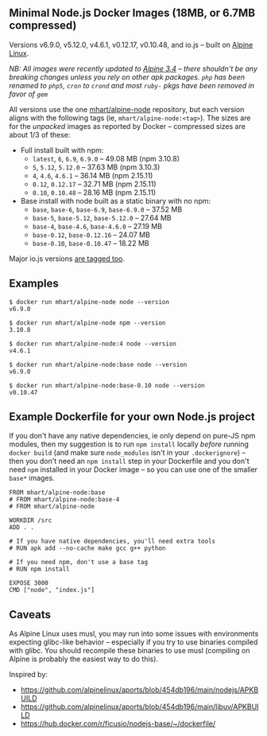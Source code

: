 Minimal Node.js Docker Images (18MB, or 6.7MB compressed)
---------------------------------------------------------

Versions v6.9.0, v5.12.0, v4.6.1, v0.12.17, v0.10.48, and io.js –
built on [Alpine Linux](https://alpinelinux.org/).

*NB: All images were recently updated to [Alpine 3.4](https://alpinelinux.org/posts/Alpine-3.4.0-released.html) –
there shouldn't be any breaking changes unless you rely on other apk packages. `php` has been
renamed to `php5`, `cron` to `crond` and most `ruby-` pkgs have been removed in favor of `gem`*

All versions use the one [mhart/alpine-node](https://hub.docker.com/r/mhart/alpine-node/) repository,
but each version aligns with the following tags (ie, `mhart/alpine-node:<tag>`). The sizes are for the
*unpacked* images as reported by Docker – compressed sizes are about 1/3 of these:

- Full install built with npm:
  - `latest`, `6`, `6.9`, `6.9.0` – 49.08 MB (npm 3.10.8)
  - `5`, `5.12`, `5.12.0` – 37.63 MB (npm 3.10.3)
  - `4`, `4.6`, `4.6.1` – 36.14 MB (npm 2.15.11)
  - `0.12`, `0.12.17` – 32.71 MB (npm 2.15.11)
  - `0.10`, `0.10.48` – 28.16 MB (npm 2.15.11)
- Base install with node built as a static binary with no npm:
  - `base`, `base-6`, `base-6.9`, `base-6.9.0` – 37.52 MB
  - `base-5`, `base-5.12`, `base-5.12.0` – 27.64 MB
  - `base-4`, `base-4.6`, `base-4.6.0` – 27.19 MB
  - `base-0.12`, `base-0.12.16` – 24.07 MB
  - `base-0.10`, `base-0.10.47` – 18.22 MB

Major io.js versions [are tagged too](https://hub.docker.com/r/mhart/alpine-node/tags/).

Examples
--------

    $ docker run mhart/alpine-node node --version
    v6.9.0

    $ docker run mhart/alpine-node npm --version
    3.10.8

    $ docker run mhart/alpine-node:4 node --version
    v4.6.1

    $ docker run mhart/alpine-node:base node --version
    v6.9.0

    $ docker run mhart/alpine-node:base-0.10 node --version
    v0.10.47

Example Dockerfile for your own Node.js project
-----------------------------------------------

If you don't have any native dependencies, ie only depend on pure-JS npm
modules, then my suggestion is to run `npm install` locally *before* running
`docker build` (and make sure `node_modules` isn't in your `.dockerignore`) –
then you don't need an `npm install` step in your Dockerfile and you don't need
`npm` installed in your Docker image – so you can use one of the smaller
`base*` images.

    FROM mhart/alpine-node:base
    # FROM mhart/alpine-node:base-4
    # FROM mhart/alpine-node

    WORKDIR /src
    ADD . .

    # If you have native dependencies, you'll need extra tools
    # RUN apk add --no-cache make gcc g++ python

    # If you need npm, don't use a base tag
    # RUN npm install

    EXPOSE 3000
    CMD ["node", "index.js"]

Caveats
-------

As Alpine Linux uses musl, you may run into some issues with environments
expecting glibc-like behavior – especially if you try to use binaries compiled
with glibc. You should recompile these binaries to use musl (compiling on
Alpine is probably the easiest way to do this).

Inspired by:

- https://github.com/alpinelinux/aports/blob/454db196/main/nodejs/APKBUILD
- https://github.com/alpinelinux/aports/blob/454db196/main/libuv/APKBUILD
- https://hub.docker.com/r/ficusio/nodejs-base/~/dockerfile/
